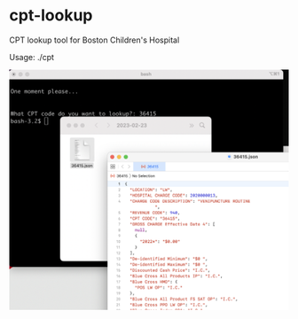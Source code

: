# cpt-lookup
CPT lookup tool for Boston Children's Hospital


Usage:
./cpt



![alt text](https://github.com/se7enack/cpt-lookup/blob/main/cpt.png?raw=true)

